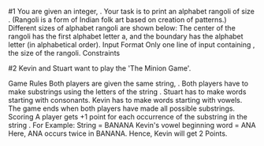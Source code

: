#1 
You are given an integer, . Your task is to print an alphabet rangoli of size . (Rangoli is a form of Indian folk art based on creation of patterns.)
Different sizes of alphabet rangoli are shown below:
The center of the rangoli has the first alphabet letter a, and the boundary has the  alphabet letter (in alphabetical order).
Input Format
Only one line of input containing , the size of the rangoli.
Constraints



#2 Kevin and Stuart want to play the 'The Minion Game'.

Game Rules
Both players are given the same string, .
Both players have to make substrings using the letters of the string .
Stuart has to make words starting with consonants.
Kevin has to make words starting with vowels. 
The game ends when both players have made all possible substrings. 
Scoring
A player gets +1 point for each occurrence of the substring in the string .
For Example:
String  = BANANA
Kevin's vowel beginning word = ANA
Here, ANA occurs twice in BANANA. Hence, Kevin will get 2 Points. 
